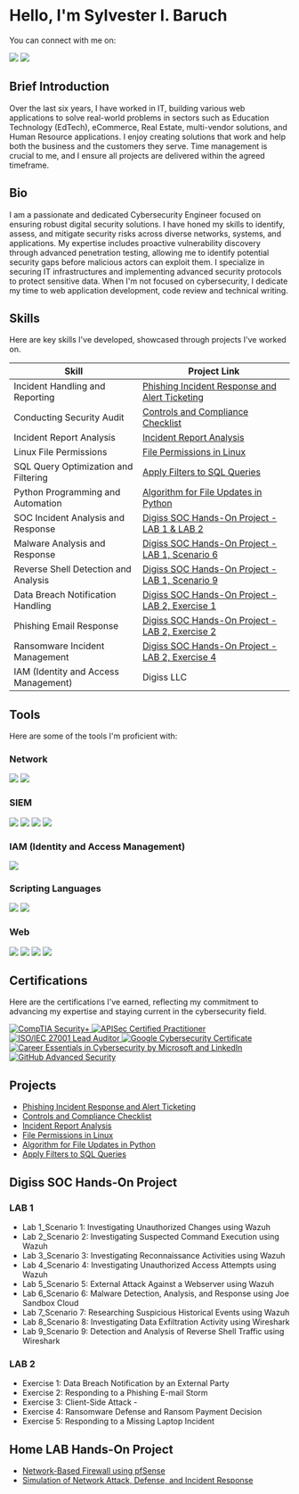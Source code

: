 # Hello, I'm Sylvester I. Baruch
You can connect with me on: <br> 

<a href="https://www.linkedin.com/in/sylvesterbaruch/"><img src="https://img.shields.io/badge/-LinkedIn-0072b1?&style=for-the-badge&logo=linkedin&logoColor=white" /></a>
<a href="mailto:sylvesteraladejana@gmail.com"><img src="https://img.shields.io/badge/-Gmail-D14836?&style=for-the-badge&logo=gmail&logoColor=white" /></a>


## Brief Introduction

Over the last six years, I have worked in IT, building various web applications to solve real-world problems in sectors such as Education Technology (EdTech), eCommerce, Real Estate, multi-vendor solutions, and Human Resource applications. I enjoy creating solutions that work and help both the business and the customers they serve. Time management is crucial to me, and I ensure all projects are delivered within the agreed timeframe.

## Bio
I am a passionate and dedicated Cybersecurity Engineer focused on ensuring robust digital security solutions. I have honed my skills to identify, assess, and mitigate security risks across diverse networks, systems, and applications. My expertise includes proactive vulnerability discovery through advanced penetration testing, allowing me to identify potential security gaps before malicious actors can exploit them. I specialize in securing IT infrastructures and implementing advanced security protocols to protect sensitive data. When I'm not focused on cybersecurity, I dedicate my time to web application development, code review and technical writing.

## Skills
Here are key skills I've developed, showcased through projects I've worked on.

| Skill                                | Project Link                                                                                                                                                                                                                               |
|--------------------------------------|-------------------------------------------------------------------------------------------------------------------------------------------------------------------------------------------------------------------------------------------|
| Incident Handling and Reporting      | <a href="https://docs.google.com/document/d/1fooEleXt_qqTvYUrNfyC8ey8CTsDpRiQ/edit?usp=sharing&ouid=104542188657826449520&rtpof=true&sd=true" target="_blank">Phishing Incident Response and Alert Ticketing</a>                            |
| Conducting Security Audit            | <a href="https://docs.google.com/document/d/1wVtDFs1sljbqF2jcKxOmhGsrwYoRKwDv/edit?usp=sharing&ouid=104542188657826449520&rtpof=true&sd=true" target="_blank">Controls and Compliance Checklist</a>                                          |
| Incident Report Analysis             | <a href="https://docs.google.com/document/d/1l5tMJfnHp59wZSGmJfE8NYs-dmRZFjLh/edit?usp=sharing&ouid=104542188657826449520&rtpof=true&sd=true" target="_blank">Incident Report Analysis</a>                                                  |
| Linux File Permissions               | <a href="https://docs.google.com/document/d/12q5bKciDyzGo3FS_HHkVGga2noJS5PYC/edit?usp=sharing&ouid=104542188657826449520&rtpof=true&sd=true" target="_blank">File Permissions in Linux</a>                                                 |
| SQL Query Optimization and Filtering | <a href="https://docs.google.com/document/d/1zJQpZzIlQtYO-aUv3dvCrxn811lqiA_e/edit?usp=sharing&ouid=104542188657826449520&rtpof=true&sd=true" target="_blank">Apply Filters to SQL Queries</a>                                              |
| Python Programming and Automation    | <a href="https://docs.google.com/document/d/1CheOBuvVQx7rsuAxKN1M1pNRVG8E2ndJ/edit?usp=sharing&ouid=104542188657826449520&rtpof=true&sd=true" target="_blank">Algorithm for File Updates in Python</a>                                        |
| SOC Incident Analysis and Response   | [Digiss SOC Hands-On Project - LAB 1 & LAB 2](#digiss-soc-hands-on-project)                                                                                                                         |
| Malware Analysis and Response        | [Digiss SOC Hands-On Project - LAB 1, Scenario 6](#digiss-soc-hands-on-project)                                                                                                                     |
| Reverse Shell Detection and Analysis | [Digiss SOC Hands-On Project - LAB 1, Scenario 9](#digiss-soc-hands-on-project)                                                                                                                     |
| Data Breach Notification Handling    | [Digiss SOC Hands-On Project - LAB 2, Exercise 1](#digiss-soc-hands-on-project)                                                                                                                     |
| Phishing Email Response              | [Digiss SOC Hands-On Project - LAB 2, Exercise 2](#digiss-soc-hands-on-project)                                                                                                                     |
| Ransomware Incident Management       | [Digiss SOC Hands-On Project - LAB 2, Exercise 4](#digiss-soc-hands-on-project)                                                                                                                     |
| IAM (Identity and Access Management)  | Digiss LLC




## Tools
Here are some of the tools I'm proficient with:

### Network
<div>
    <img src="https://img.shields.io/badge/-Wireshark-1679A7?&style=for-the-badge&logo=Wireshark&logoColor=white" />
    <img src="https://img.shields.io/badge/-Suricata-EF3B2D?&style=for-the-badge&logo=Suricata&logoColor=white" />
</div>

<!-- ### Endpoint
<div>
    <img src="https://img.shields.io/badge/-Microsoft_Defender_for_Endpoint-00A4EF?&style=for-the-badge&logo=Microsoft&logoColor=white" />
    <img src="https://img.shields.io/badge/-Velociraptor-4B275F?&style=for-the-badge&logo=Velociraptor&logoColor=white" />
</div> -->

### SIEM
<div>
    <!-- <img src="https://img.shields.io/badge/-Microsoft_Sentinel-0078D4?&style=for-the-badge&logo=Microsoft&logoColor=white" />
    <img src="https://img.shields.io/badge/-Elastic-005571?&style=for-the-badge&logo=Elastic&logoColor=white" /> -->
    <img src="https://img.shields.io/badge/-Netskope-0072E4?&style=for-the-badge&logo=Netskope&logoColor=white" />
    <img src="https://img.shields.io/badge/-Splunk-000000?&style=for-the-badge&logo=Splunk&logoColor=white" />
    <img src="https://img.shields.io/badge/-Wazuh-2D2D2D?&style=for-the-badge&logo=Wazuh&logoColor=white" />
    <img src="https://img.shields.io/badge/-Google_Chronicle-4285F4?&style=for-the-badge&logo=Google&logoColor=white" />
</div>

### IAM (Identity and Access Management)
<div>
    <img src="https://img.shields.io/badge/-JumpCloud-6C38B1?&style=for-the-badge&logo=JumpCloud&logoColor=white" />

</div>

### Scripting Languages
<div>
    <img src="https://img.shields.io/badge/-Python-3776AB?&style=for-the-badge&logo=Python&logoColor=white" />
    <img src="https://img.shields.io/badge/-Linux-FCC624?&style=for-the-badge&logo=Linux&logoColor=black" />
</div>

### Web 
<div>
    <img src="https://img.shields.io/badge/-WordPress-21759B?&style=for-the-badge&logo=WordPress&logoColor=white" />
    <img src="https://img.shields.io/badge/-Moodle-ff6f00?&style=for-the-badge&logo=Moodle&logoColor=white" />
    <img src="https://img.shields.io/badge/-Joomla-0067B8?&style=for-the-badge&logo=Joomla&logoColor=white" />
    <img src="https://img.shields.io/badge/-Laravel-EF5B5B?&style=for-the-badge&logo=Laravel&logoColor=white" />
</div>


## Certifications
Here are the certifications I've earned, reflecting my commitment to advancing my expertise and staying current in the cybersecurity field.
<div>
<!-- CompTIA Security+ -->
<a href="https://www.credly.com/badges/example-comptia-security-plus-badge" target="_blank">
  <img src="https://img.shields.io/badge/-CompTIA_Security+-F04E23?&style=for-the-badge&logo=CompTIA&logoColor=white" alt="CompTIA Security+"/>
</a>
    <!-- APISec Certified PRactitioner+ -->
<a href="https://www.credly.com/badges/example-apisec-certified-practitioner-badge" target="_blank">
  <img src="https://img.shields.io/badge/-APISec_Certified_Practitioner-0052CC?&style=for-the-badge&logo=vercel&logoColor=white" alt="APISec Certified Practitioner"/>
</a>

 <!-- ISO 270001 Lead Auditor -->
<a href="https://www.credly.com/badges/example-iso-27001-lead-auditor-badge" target="_blank">
  <img src="https://img.shields.io/badge/-ISO%2FIEC_27001_Lead_Auditor-2E8B57?&style=for-the-badge&logo=security&logoColor=white" alt="ISO/IEC 27001 Lead Auditor"/>
</a>
<!-- Google Cybersecurity Certificate Program Badge -->
<a href="https://www.credly.com/badges/ee63515e-1d58-4dfc-ad35-b1588e88d534/" target="_blank">
  <img src="https://img.shields.io/badge/-Google_Cybersecurity_Certificate-4285F4?&style=for-the-badge&logo=Google&logoColor=white" alt="Google Cybersecurity Certificate"/>
</a>
    
<a href="https://www.linkedin.com/learning/certificates/0eba07fe98cd6d0ff0a0de5cc4b0341577c469ce9e0ea1d52cf16cc8313047c4/" target="_blank">
  <img src="https://img.shields.io/badge/-Career_Essentials_in_Cybersecurity-0072b1?&style=for-the-badge&logo=Microsoft&logoColor=white" alt="Career Essentials in Cybersecurity by Microsoft and LinkedIn"/> </a>
<a href="https://learn.microsoft.com/en-us/users/sylvesterbaruch-6835/achievements/w7gjdfgn/" target="_blank">
  <img src="https://img.shields.io/badge/-GitHub_Advanced_Security-181717?&style=for-the-badge&logo=GitHub&logoColor=white" alt="GitHub Advanced Security"/>
</a>

</div>
            
## Projects

- [Phishing Incident Response and Alert Ticketing](https://docs.google.com/document/d/1fooEleXt_qqTvYUrNfyC8ey8CTsDpRiQ/edit?usp=sharing&ouid=104542188657826449520&rtpof=true&sd=true)
- [Controls and Compliance Checklist](https://docs.google.com/document/d/1wVtDFs1sljbqF2jcKxOmhGsrwYoRKwDv/edit?usp=sharing&ouid=104542188657826449520&rtpof=true&sd=true)
- [Incident Report Analysis](https://docs.google.com/document/d/1l5tMJfnHp59wZSGmJfE8NYs-dmRZFjLh/edit?usp=sharing&ouid=104542188657826449520&rtpof=true&sd=true)
- [File Permissions in Linux](https://docs.google.com/document/d/12q5bKciDyzGo3FS_HHkVGga2noJS5PYC/edit?usp=sharing&ouid=104542188657826449520&rtpof=true&sd=true)
- [Algorithm for File Updates in Python](https://docs.google.com/document/d/1CheOBuvVQx7rsuAxKN1M1pNRVG8E2ndJ/edit?usp=sharing&ouid=104542188657826449520&rtpof=true&sd=true)
- [Apply Filters to SQL Queries](https://docs.google.com/document/d/1zJQpZzIlQtYO-aUv3dvCrxn811lqiA_e/edit?usp=sharing&ouid=104542188657826449520&rtpof=true&sd=true)

## Digiss SOC Hands-On Project

### LAB 1
- Lab 1_Scenario 1: Investigating Unauthorized Changes using Wazuh
- Lab 2_Scenario 2: Investigating Suspected Command Execution using Wazuh
- Lab 3_Scenario 3: Investigating Reconnaissance Activities using Wazuh
- Lab 4_Scenario 4: Investigating Unauthorized Access Attempts using Wazuh
- Lab 5_Scenario 5: External Attack Against a Webserver using Wazuh
- Lab 6_Scenario 6: Malware Detection, Analysis, and Response using Joe Sandbox Cloud
- Lab 7_Scenario 7: Researching Suspicious Historical Events using Wazuh
- Lab 8_Scenario 8: Investigating Data Exfiltration Activity using Wireshark
- Lab 9_Scenario 9: Detection and Analysis of Reverse Shell Traffic using Wireshark

### LAB 2
- Exercise 1: Data Breach Notification by an External Party
- Exercise 2: Responding to a Phishing E-mail Storm 
- Exercise 3: Client-Side Attack - 
- Exercise 4: Ransomware Defense and Ransom Payment Decision 
- Exercise 5: Responding to a Missing Laptop Incident 

## Home LAB Hands-On Project
- [Network-Based Firewall using pfSense](https://medium.com/@5urg3on/home-lab-network-based-firewall-using-pfsense-6faf1d007866)
- [Simulation of Network Attack, Defense, and Incident Response](https://medium.com/@5urg3on/home-lab-simulation-of-network-attack-defense-and-incident-response-a29862a6ef1b)
